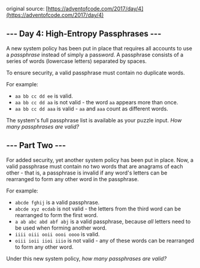 original source: [https://adventofcode.com/2017/day/4](https://adventofcode.com/2017/day/4)
## --- Day 4: High-Entropy Passphrases ---
A new system policy has been put in place that requires all accounts to use a *passphrase* instead of simply a pass*word*. A passphrase consists of a series of words (lowercase letters) separated by spaces.

To ensure security, a valid passphrase must contain no duplicate words.

For example:


 - `aa bb cc dd ee` is valid.
 - `aa bb cc dd aa` is not valid - the word `aa` appears more than once.
 - `aa bb cc dd aaa` is valid - `aa` and `aaa` count as different words.

The system's full passphrase list is available as your puzzle input. *How many passphrases are valid?*


## --- Part Two ---
For added security, yet another system policy has been put in place.  Now, a valid passphrase must contain no two words that are anagrams of each other - that is, a passphrase is invalid if any word's letters can be rearranged to form any other word in the passphrase.

For example:


 - `abcde fghij` is a valid passphrase.
 - `abcde xyz ecdab` is not valid - the letters from the third word can be rearranged to form the first word.
 - `a ab abc abd abf abj` is a valid passphrase, because *all* letters need to be used when forming another word.
 - `iiii oiii ooii oooi oooo` is valid.
 - `oiii ioii iioi iiio` is not valid - any of these words can be rearranged to form any other word.

Under this new system policy, *how many passphrases are valid?*


